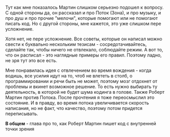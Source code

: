 Тут как мне показалось Мартин слишком серьезно подошел к вопросу.  С одной стороны да, он рассказал и про Поток (Зона), и про музыку, и про душ и про прочие "мелочи", которые помогают или не помогают писать код. Но с другой стороны, мне кажется, это уже слишком пере усложнение. 

Хотя нет, не пере усложнение. Все советы, которые он написал можно свести к буквально нескольким тезисам - сосредотачивайтесь, сделайте так, чтобы ничего не отвлекало, соблюдайте режим. А вот то, что он расписал - это наглядные примеры его правил. Поэтому ладно, не зря тут это все есть.

Мне понравилась идея с отвлечением во время вождения - когда водишь, все усилия идут на то, чтоб не влететь в столб, о программировании и речи быть не может, поэтому мозг отдохнет от проблемы и вкинет возможное решение. То есть нужно выбирать ту деятельность, в которой не будет шума кодинга в голове. 
Также Роберт Мартин против Потока. После прочтения я тоже переосмыслил это состояние. И в правду, во время потока увеличивается скорость написания, но не факт, что качество, поэтому потом придется переписывать.

**В общем** - глава про то, как Роберт Мартин пишет код с внутренней точки зрения